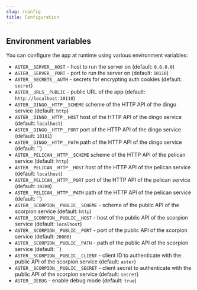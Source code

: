 ```yaml
---
slug: /config
title: Configuration
---
```


## Environment variables

You can configure the app at runtime using various environment variables:

- `ASTER__SERVER__HOST` -
  host to run the server on
  (default: `0.0.0.0`)
- `ASTER__SERVER__PORT` -
  port to run the server on
  (default: `10110`)
- `ASTER__SECRETS__AUTH` -
  secrets for encrypting auth cookies
  (default: `secret`)
- `ASTER__URLS__PUBLIC` -
  public URL of the app
  (default: `http://localhost:10110`)
- `ASTER__DINGO__HTTP__SCHEME`
  scheme of the HTTP API of the dingo service
  (default: `http`)
- `ASTER__DINGO__HTTP__HOST`
  host of the HTTP API of the dingo service
  (default: `localhost`)
- `ASTER__DINGO__HTTP__PORT`
  port of the HTTP API of the dingo service
  (default: `10101`)
- `ASTER__DINGO__HTTP__PATH`
  path of the HTTP API of the dingo service
  (default: ``)
- `ASTER__PELICAN__HTTP__SCHEME`
  scheme of the HTTP API of the pelican service
  (default: `http`)
- `ASTER__PELICAN__HTTP__HOST`
  host of the HTTP API of the pelican service
  (default: `localhost`)
- `ASTER__PELICAN__HTTP__PORT`
  port of the HTTP API of the pelican service
  (default: `10200`)
- `ASTER__PELICAN__HTTP__PATH`
  path of the HTTP API of the pelican service
  (default: ``)
- `ASTER__SCORPION__PUBLIC__SCHEME` -
  scheme of the public API of the scorpion service
  (default: `http`)
- `ASTER__SCORPION__PUBLIC__HOST` -
  host of the public API of the scorpion service
  (default: `localhost`)
- `ASTER__SCORPION__PUBLIC__PORT` -
  port of the public API of the scorpion service
  (default: `20000`)
- `ASTER__SCORPION__PUBLIC__PATH` -
  path of the public API of the scorpion service
  (default: ``)
- `ASTER__SCORPION__PUBLIC__CLIENT` -
  client ID to authenticate with the public API of the scorpion service
  (default: `aster`)
- `ASTER__SCORPION__PUBLIC__SECRET` -
  client secret to authenticate with the public API of the scorpion service
  (default: `secret`)
- `ASTER__DEBUG` -
  enable debug mode
  (default: `true`)
